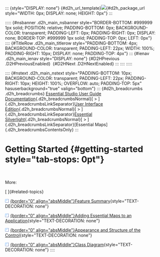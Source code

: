 ::: {style="DISPLAY: none"}
[](ms-xhelp:///?Id=d2h_url_template){#d2h_url_template}![](!package_url!){#d2h_package_url style="WIDTH: 0px; DISPLAY: none; HEIGHT: 0px"}
:::

::::: {#nsbanner .d2h_main_nsbanner style="BORDER-BOTTOM: #999999 1px solid; POSITION: relative; PADDING-BOTTOM: 0px; BACKGROUND-COLOR: transparent; PADDING-LEFT: 0px; PADDING-RIGHT: 0px; DISPLAY: none; BORDER-TOP: #999999 1px solid; PADDING-TOP: 0px; LEFT: 0px"}
:::: {#TitleRow .d2h_main_titlerow style="PADDING-BOTTOM: 4px; BACKGROUND-COLOR: transparent; PADDING-LEFT: 22px; WIDTH: 100%; PADDING-RIGHT: 10px; DISPLAY: none; PADDING-TOP: 4px"}
::: {#ienav .d2h_main_ienav style="DISPLAY: none"}
[](ms-xhelp:///?Id=ba1f4c40-2a30-44bb-9649-403501dc1618){#D2HPrevious .D2HPreviousEnabled}  [](ms-xhelp:///?Id=8b13d5a5-d042-47bf-a007-e3fa01255231){#D2HNext .D2HNextEnabled}
:::
::::
:::::

:::: {#nstext .d2h_main_nstext style="PADDING-BOTTOM: 10px; BACKGROUND-COLOR: transparent; PADDING-LEFT: 22px; PADDING-RIGHT: 10px; HEIGHT: 100%; OVERFLOW: auto; PADDING-TOP: 5px" hasuserbackground="true" valign="bottom"}
::: {#d2h_breadcrumbs .d2h_breadcrumbs}
[Essential Studio User Guide Documentation](ms-xhelp:///?Id=12457748-09e3-4d74-a240-8e049cedf030){.d2h_breadcrumbsNormal}[ \> ]{.d2h_breadcrumbsLinkSeparator}[User Interface Edition](ms-xhelp:///?Id=c29296b7-531c-413b-a0ec-488ca1f7f669){.d2h_breadcrumbsNormal}[ \> ]{.d2h_breadcrumbsLinkSeparator}[Essential Silverlight](ms-xhelp:///?Id=66221bd1-ba2e-43c2-94a7-618f50e01d24){.d2h_breadcrumbsNormal}[ \> ]{.d2h_breadcrumbsLinkSeparator}[Essential Maps]{.d2h_breadcrumbsContentsOnly}
:::

# Getting Started {#getting-started style="tab-stops: 0pt"}

 

More:

[ ]{#related-topics}

[![](button.gif){border="0" align="absMiddle"}Feature Summary](ms-xhelp:///?Id=8b13d5a5-d042-47bf-a007-e3fa01255231){style="TEXT-DECORATION: none"}

[![](button.gif){border="0" align="absMiddle"}Adding Essential Maps to an Application](ms-xhelp:///?Id=f24e82c5-4803-46f8-8381-2d7a1af83126){style="TEXT-DECORATION: none"}

[![](button.gif){border="0" align="absMiddle"}Appearance and Structure of the Control](ms-xhelp:///?Id=8fc021c5-15cc-4f19-815a-267864abc944){style="TEXT-DECORATION: none"}

[![](button.gif){border="0" align="absMiddle"}Class Diagram](ms-xhelp:///?Id=880827a7-2221-4470-904d-cf43d15726eb){style="TEXT-DECORATION: none"}
::::
